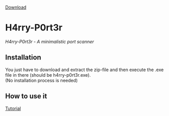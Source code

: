 [Download](https://github.com/torgroup/h4rryp0rt3r/releases/tag/0.0.1)
# H4rry-P0rt3r

*H4rry-P0rt3r - A minimalistic port scanner*

## Installation
You just have to download and extract the zip-file and then execute the .exe file in there (should be h4rry-p0rt3r.exe).     
(No installation process is needed)

## How to use it
[Tutorial](https://streamable.com/ib0id)
